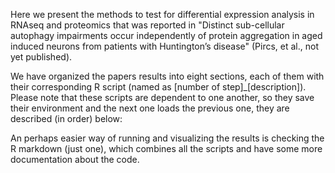 Here we present the methods to test for differential expression analysis in RNAseq and proteomics that was reported in "Distinct sub-cellular autophagy impairments occur independently of protein aggregation in aged induced neurons from patients with Huntington’s disease" (Pircs, et al., not yet published).

We have organized the papers results into eight sections, each of them with their corresponding R script (named as [number of step]_[description]). Please note that these scripts are dependent to one another, so they save their environment and the next one loads the previous one, they are described (in order) below: 

An perhaps easier way of running and visualizing the results is checking the R markdown (just one), which combines all the scripts and have some more documentation about the code.
